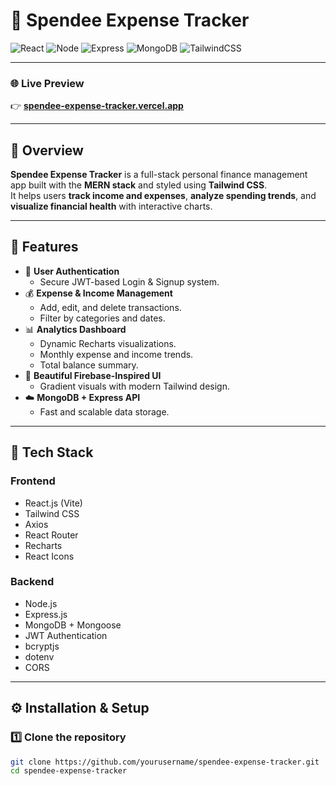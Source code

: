 # 💸 Spendee Expense Tracker

![React](https://img.shields.io/badge/Frontend-React.js-61DAFB?style=for-the-badge&logo=react&logoColor=white)
![Node](https://img.shields.io/badge/Backend-Node.js-339933?style=for-the-badge&logo=nodedotjs&logoColor=white)
![Express](https://img.shields.io/badge/Server-Express.js-000000?style=for-the-badge&logo=express&logoColor=white)
![MongoDB](https://img.shields.io/badge/Database-MongoDB-47A248?style=for-the-badge&logo=mongodb&logoColor=white)
![TailwindCSS](https://img.shields.io/badge/Style-TailwindCSS-38B2AC?style=for-the-badge&logo=tailwindcss&logoColor=white)

---

### 🌐 **Live Preview**
👉 **[spendee-expense-tracker.vercel.app](https://spendee-expense-tracker.vercel.app/)**

---

## 🧾 Overview

**Spendee Expense Tracker** is a full-stack personal finance management app built with the **MERN stack** and styled using **Tailwind CSS**.  
It helps users **track income and expenses**, **analyze spending trends**, and **visualize financial health** with interactive charts.

---

## 🚀 Features

- 🔐 **User Authentication**
  - Secure JWT-based Login & Signup system.
- 💰 **Expense & Income Management**
  - Add, edit, and delete transactions.
  - Filter by categories and dates.
- 📊 **Analytics Dashboard**
  - Dynamic Recharts visualizations.
  - Monthly expense and income trends.
  - Total balance summary.
- 🌈 **Beautiful Firebase-Inspired UI**
  - Gradient visuals with modern Tailwind design.
- ☁️ **MongoDB + Express API**
  - Fast and scalable data storage.

---

## 🧩 Tech Stack

### **Frontend**
- React.js (Vite)
- Tailwind CSS
- Axios
- React Router
- Recharts
- React Icons

### **Backend**
- Node.js
- Express.js
- MongoDB + Mongoose
- JWT Authentication
- bcryptjs
- dotenv
- CORS

---

## ⚙️ Installation & Setup

### 1️⃣ Clone the repository
```bash
git clone https://github.com/yourusername/spendee-expense-tracker.git
cd spendee-expense-tracker
